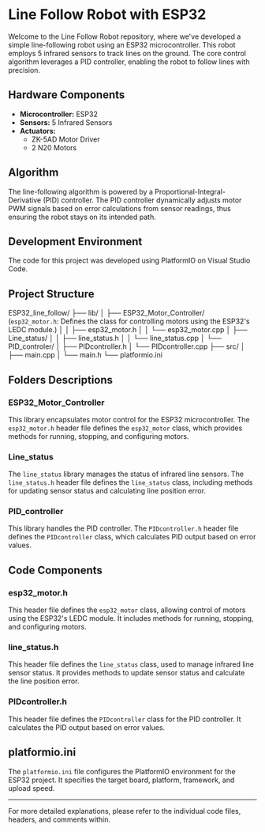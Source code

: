 # Line Follow Robot with ESP32

Welcome to the Line Follow Robot repository, where we've developed a simple line-following robot using an ESP32 microcontroller. This robot employs 5 infrared sensors to track lines on the ground. The core control algorithm leverages a PID controller, enabling the robot to follow lines with precision.

## Hardware Components

- **Microcontroller:** ESP32
- **Sensors:** 5 Infrared Sensors
- **Actuators:**
  - ZK-5AD Motor Driver
  - 2 N20 Motors

## Algorithm

The line-following algorithm is powered by a Proportional-Integral-Derivative (PID) controller. The PID controller dynamically adjusts motor PWM signals based on error calculations from sensor readings, thus ensuring the robot stays on its intended path.

## Development Environment

The code for this project was developed using PlatformIO on Visual Studio Code.

## Project Structure

ESP32_line_follow/
├── lib/
│   ├── ESP32_Motor_Controller/ (`esp32_motor.h`: Defines the class for controlling motors using the ESP32's LEDC module.)
│   │   ├── esp32_motor.h
│   │   └── esp32_motor.cpp
│   ├── Line_status/
│   │   ├── line_status.h
│   │   └── line_status.cpp
│   └── PID_controler/
│       ├── PIDcontroller.h
│       └── PIDcontroller.cpp
├── src/
│   ├── main.cpp
│   └── main.h
└── platformio.ini

## Folders Descriptions

### ESP32_Motor_Controller
This library encapsulates motor control for the ESP32 microcontroller. The `esp32_motor.h` header file defines the `esp32_motor` class, which provides methods for running, stopping, and configuring motors.

### Line_status
The `line_status` library manages the status of infrared line sensors. The `line_status.h` header file defines the `line_status` class, including methods for updating sensor status and calculating line position error.

### PID_controller
This library handles the PID controller. The `PIDcontroller.h` header file defines the `PIDcontroller` class, which calculates PID output based on error values.

## Code Components

### esp32_motor.h
This header file defines the `esp32_motor` class, allowing control of motors using the ESP32's LEDC module. It includes methods for running, stopping, and configuring motors.

### line_status.h
This header file defines the `line_status` class, used to manage infrared line sensor status. It provides methods to update sensor status and calculate the line position error.

### PIDcontroller.h
This header file defines the `PIDcontroller` class for the PID controller. It calculates the PID output based on error values.

## platformio.ini
The `platformio.ini` file configures the PlatformIO environment for the ESP32 project. It specifies the target board, platform, framework, and upload speed.

---

For more detailed explanations, please refer to the individual code files, headers, and comments within.
